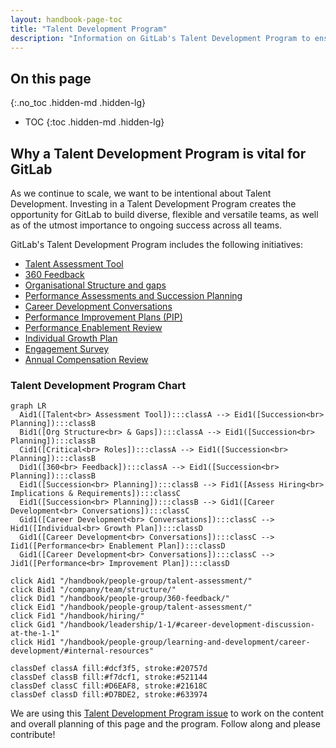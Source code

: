 ```yaml
---
layout: handbook-page-toc
title: "Talent Development Program"
description: "Information on GitLab's Talent Development Program to ensure ongoing success across all teams."
---
```


## On this page
{:.no_toc .hidden-md .hidden-lg}

- TOC
{:toc .hidden-md .hidden-lg}

## Why a Talent Development Program is vital for GitLab

As we continue to scale, we want to be intentional about Talent Development. Investing in a Talent Development Program creates the opportunity for GitLab to build diverse, flexible and versatile teams, as well as of the utmost importance to ongoing success across all teams.

GitLab's Talent Development Program includes the following initiatives:
- [Talent Assessment Tool](/handbook/people-group/talent-assessment/)
- [360 Feedback](/handbook/people-group/360-feedback/)
- [Organisational Structure and gaps](https://about.gitlab.com/company/team/structure/)
- [Performance Assessments and Succession Planning](/handbook/people-group/talent-assessment/)
- [Career Development Conversations](/handbook/leadership/1-1/#career-development-discussion-at-the-1-1)
- [Performance Improvement Plans (PIP)](/handbook/leadership/underperformance/#options-for-remediation)
- [Performance Enablement Review](/handbook/people-group/learning-and-development/career-development/#performance-enablement-review)
- [Individual Growth Plan](https://docs.google.com/document/d/1ZjdIuK5mNpljiHnFMK4dvqfTOzV9iSJj66OtoYbniFM/edit)
- [Engagement Survey](/handbook/people-group/engagement/)
- [Annual Compensation Review](/handbook/total-rewards/compensation/compensation-review-cycle/#annual-compensation-review)

### Talent Development Program Chart

```mermaid
graph LR
  Aid1([Talent<br> Assessment Tool]):::classA --> Eid1([Succession<br> Planning]):::classB
  Bid1([Org Structure<br> & Gaps]):::classA --> Eid1([Succession<br> Planning]):::classB
  Cid1([Critical<br> Roles]):::classA --> Eid1([Succession<br> Planning]):::classB
  Did1([360<br> Feedback]):::classA --> Eid1([Succession<br> Planning]):::classB
  Eid1([Succession<br> Planning]):::classB --> Fid1([Assess Hiring<br> Implications & Requirements]):::classC
  Eid1([Succession<br> Planning]):::classB --> Gid1([Career Development<br> Conversations]):::classC
  Gid1([Career Development<br> Conversations]):::classC --> Hid1([Individual<br> Growth Plan]):::classD
  Gid1([Career Development<br> Conversations]):::classC --> Iid1([Performance<br> Enablement Plan]):::classD
  Gid1([Career Development<br> Conversations]):::classC --> Jid1([Performance<br> Improvement Plan]):::classD

click Aid1 "/handbook/people-group/talent-assessment/"
click Bid1 "/company/team/structure/"
click Did1 "/handbook/people-group/360-feedback/"
click Eid1 "/handbook/people-group/talent-assessment/"
click Fid1 "/handbook/hiring/"
click Gid1 "/handbook/leadership/1-1/#career-development-discussion-at-the-1-1"
click Hid1 "/handbook/people-group/learning-and-development/career-development/#internal-resources"

classDef classA fill:#dcf3f5, stroke:#20757d
classDef classB fill:#f7dcf1, stroke:#521144
classDef classC fill:#D6EAF8, stroke:#21618C
classDef classD fill:#D7BDE2, stroke:#633974
```


We are using this [Talent Development Program issue](https://gitlab.com/gitlab-com/people-group/General/-/issues/719) to work on the content and overall planning of this page and the program. Follow along and please contribute!  
